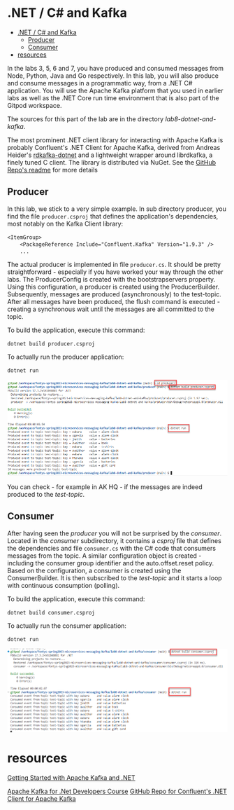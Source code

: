 # .NET / C# and Kafka

- [.NET / C# and Kafka](#net--c-and-kafka)
  - [Producer](#producer)
  - [Consumer](#consumer)
- [resources](#resources)

In the labs 3, 5, 6 and 7, you have produced and consumed messages from Node, Python, Java and Go respectively. In this lab, you will also produce and consume messages in a programmatic way, from a .NET C# application. You will use the Apache Kafka platform that you used in earlier labs as well as the .NET Core run time environment that is also part of the Gitpod workspace.

The sources for this part of the lab are in the directory *lab8-dotnet-and-kafka*.

The most prominent .NET client library for interacting with Apache Kafka is probably Confluent's .NET Client for Apache Kafka, derived from Andreas Heider's [rdkafka-dotnet](https://github.com/ah-/rdkafka-dotnet) and a lightweight wrapper around librdkafka, a finely tuned C client. The library is distributed via NuGet. See the [GitHub Repo's readme](https://github.com/confluentinc/confluent-kafka-dotnet) for more details

## Producer

In this lab, we stick to a very simple example. In sub directory producer, you find the file `producer.csproj` that defines the application's dependencies, most notably on the Kafka Client library:

```
<ItemGroup>
    <PackageReference Include="Confluent.Kafka" Version="1.9.3" />
    ...
```

The actual producer is implemented in file `producer.cs`. It should be pretty straightforward - especially if you have worked your way through the other labs. The ProducerConfig is created with the bootstrapservers property. Using this configuration, a producer is created using the ProducerBuilder. Subsequently, messages are produced (asynchronously) to the test-topic. After all messages have been produced, the flush command is executed - creating a synchronous wait until the messages are all committed to the topic. 

To build the application, execute this command:

```
dotnet build producer.csproj
```

To actually run the producer application:

```
dotnet run
```
![](images/run-producer.png)

You can check - for example in AK HQ - if the messages are indeed produced to the *test-topic*.

## Consumer

After having seen the *producer* you will not be surprised by the *consumer*. Located in the *consumer* subdirectory, it contains a *csproj* file that defines the dependencies and file `consumer.cs` with the C# code that consumers messages from the topic. A similar configuration object is created - including the consumer group identifier and the auto.offset.reset policy. Based on the configuration, a consumer is created using the ConsumerBuilder. It is then subscribed to the *test-topic* and it starts a loop with continuous consumption (polling). 

To build the application, execute this command:

```
dotnet build consumer.csproj
```

To actually run the consumer application:

```
dotnet run
```


![](images/run-consumer.png)


# resources
[Getting Started with Apache Kafka and .NET](https://developer.confluent.io/get-started/dotnet/)

[Apache Kafka for .Net Developers Course](https://developer.confluent.io/learn-kafka/apache-kafka-for-dotnet/overview/)
[GitHub Repo for Confluent's .NET Client for Apache Kafka](https://github.com/confluentinc/confluent-kafka-dotnet)